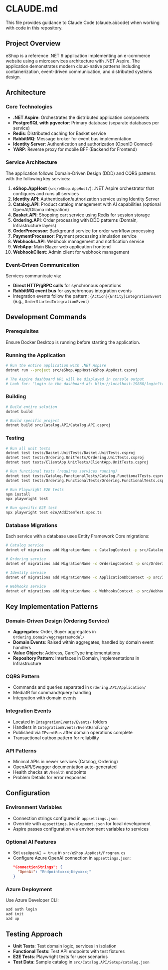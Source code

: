 # CLAUDE.md

This file provides guidance to Claude Code (claude.ai/code) when working with code in this repository.

## Project Overview

eShop is a reference .NET 9 application implementing an e-commerce website using a microservices architecture with .NET Aspire. The application demonstrates modern cloud-native patterns including containerization, event-driven communication, and distributed systems design.

## Architecture

### Core Technologies
- **.NET Aspire**: Orchestrates the distributed application components
- **PostgreSQL with pgvector**: Primary database (separate databases per service)
- **Redis**: Distributed caching for Basket service
- **RabbitMQ**: Message broker for event bus implementation
- **Identity Server**: Authentication and authorization (OpenID Connect)
- **YARP**: Reverse proxy for mobile BFF (Backend for Frontend)

### Service Architecture

The application follows Domain-Driven Design (DDD) and CQRS patterns with the following key services:

1. **eShop.AppHost** (`src/eShop.AppHost/`): .NET Aspire orchestrator that configures and runs all services
2. **Identity.API**: Authentication/authorization service using Identity Server
3. **Catalog.API**: Product catalog management with AI capabilities (optional OpenAI/Ollama integration)
4. **Basket.API**: Shopping cart service using Redis for session storage
5. **Ordering.API**: Order processing with DDD patterns (Domain, Infrastructure layers)
6. **OrderProcessor**: Background service for order workflow processing
7. **PaymentProcessor**: Payment processing simulation service
8. **Webhooks.API**: Webhook management and notification service
9. **WebApp**: Main Blazor web application frontend
10. **WebhookClient**: Admin client for webhook management

### Event-Driven Communication

Services communicate via:
- **Direct HTTP/gRPC calls** for synchronous operations
- **RabbitMQ event bus** for asynchronous integration events
- Integration events follow the pattern: `{Action}{Entity}IntegrationEvent` (e.g., `OrderStartedIntegrationEvent`)

## Development Commands

### Prerequisites
Ensure Docker Desktop is running before starting the application.

### Running the Application

```bash
# Run the entire application with .NET Aspire
dotnet run --project src/eShop.AppHost/eShop.AppHost.csproj

# The Aspire dashboard URL will be displayed in console output
# Look for: "Login to the dashboard at: http://localhost:19888/login?t=..."
```

### Building

```bash
# Build entire solution
dotnet build

# Build specific project
dotnet build src/Catalog.API/Catalog.API.csproj
```

### Testing

```bash
# Run all unit tests
dotnet test tests/Basket.UnitTests/Basket.UnitTests.csproj
dotnet test tests/Ordering.UnitTests/Ordering.UnitTests.csproj
dotnet test tests/ClientApp.UnitTests/ClientApp.UnitTests.csproj

# Run functional tests (requires services running)
dotnet test tests/Catalog.FunctionalTests/Catalog.FunctionalTests.csproj
dotnet test tests/Ordering.FunctionalTests/Ordering.FunctionalTests.csproj

# Run Playwright E2E tests
npm install
npx playwright test

# Run specific E2E test
npx playwright test e2e/AddItemTest.spec.ts
```

### Database Migrations

Each service with a database uses Entity Framework Core migrations:

```bash
# Catalog service
dotnet ef migrations add MigrationName -c CatalogContext -p src/Catalog.API -o Infrastructure/Migrations

# Ordering service  
dotnet ef migrations add MigrationName -c OrderingContext -p src/Ordering.Infrastructure -s src/Ordering.API -o Migrations

# Identity service
dotnet ef migrations add MigrationName -c ApplicationDbContext -p src/Identity.API -o Data/Migrations

# Webhooks service
dotnet ef migrations add MigrationName -c WebhooksContext -p src/Webhooks.API -o Migrations
```

## Key Implementation Patterns

### Domain-Driven Design (Ordering Service)
- **Aggregates**: Order, Buyer aggregates in `Ordering.Domain/AggregatesModel/`
- **Domain Events**: Raised within aggregates, handled by domain event handlers
- **Value Objects**: Address, CardType implementations
- **Repository Pattern**: Interfaces in Domain, implementations in Infrastructure

### CQRS Pattern
- Commands and queries separated in `Ordering.API/Application/`
- MediatR for command/query handling
- Integration with domain events

### Integration Events
- Located in `IntegrationEvents/Events/` folders
- Handlers in `IntegrationEvents/EventHandling/`
- Published via `IEventBus` after domain operations complete
- Transactional outbox pattern for reliability

### API Patterns
- Minimal APIs in newer services (Catalog, Ordering)
- OpenAPI/Swagger documentation auto-generated
- Health checks at `/health` endpoints
- Problem Details for error responses

## Configuration

### Environment Variables
- Connection strings configured in `appsettings.json`
- Override with `appsettings.Development.json` for local development
- Aspire passes configuration via environment variables to services

### Optional AI Features
- Set `useOpenAI = true` in `src/eShop.AppHost/Program.cs`
- Configure Azure OpenAI connection in `appsettings.json`:
  ```json
  "ConnectionStrings": {
    "OpenAi": "Endpoint=xxx;Key=xxx;"
  }
  ```

### Azure Deployment
Use Azure Developer CLI:
```bash
azd auth login
azd init
azd up
```

## Testing Approach

- **Unit Tests**: Test domain logic, services in isolation
- **Functional Tests**: Test API endpoints with test fixtures
- **E2E Tests**: Playwright tests for user scenarios
- **Test Data**: Sample catalog in `src/Catalog.API/Setup/catalog.json`